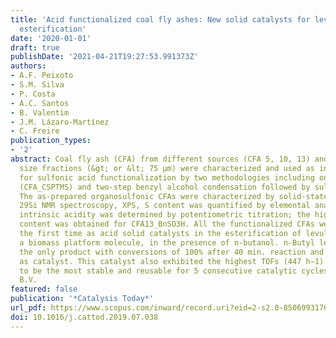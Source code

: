 ```yaml
---
title: 'Acid functionalized coal fly ashes: New solid catalysts for levulinic acid
  esterification'
date: '2020-01-01'
draft: true
publishDate: '2021-04-21T19:27:53.991373Z'
authors:
- A.F. Peixoto
- S.M. Silva
- P. Costa
- A.C. Santos
- B. Valentim
- J.M. Lázaro-Martínez
- C. Freire
publication_types:
- '2'
abstract: Coal fly ash (CFA) from different sources (CFA 5, 10, 13) and different
  size fractions (&gt; or &lt; 75 μm) were characterized and used as inorganic supports
  for sulfonic acid functionalization by two methodologies including one-pot organosilylation
  (CFA_CSPTMS) and two-step benzyl alcohol condensation followed by sulfonation (CFA_BnSO3H).
  The as-prepared organosulfonic CFAs were characterized by solid-state 1H, 13C and
  29Si NMR spectroscopy, XPS, S content was quantified by elemental analysis and the
  intrinsic acidity was determined by potentiometric titration; the highest –SO3H
  content was obtained for CFA13_BnSO3H. All the functionalized CFAs were tested for
  the first time as acid solid catalysts in the esterification of levulinic acid (LA)
  a biomass platform molecule, in the presence of n-butanol. n-Butyl levulinate was
  the only product with conversions of 100% after 40 min. reaction and using the CFA13_BnSO3H
  as catalyst. This catalyst also exhibited the highest TOFs (447 h−1) and showed
  to be the most stable and reusable for 5 consecutive catalytic cycles. © 2019 Elsevier
  B.V.
featured: false
publication: '*Catalysis Today*'
url_pdf: https://www.scopus.com/inward/record.uri?eid=2-s2.0-85069931766&doi=10.1016%2fj.cattod.2019.07.038&partnerID=40&md5=c8e0ef219293d8a677d4d4c64a587b92
doi: 10.1016/j.cattod.2019.07.038
---
```


